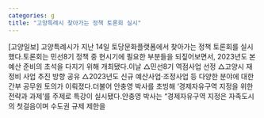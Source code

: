 ```yaml
---
categories: g
title: "고양특례시 찾아가는 정책 토론회 실시"
---
```

[고양일보] 고양특례시가 지난 14일 토당문화플랫폼에서 찾아가는 정책 토론회를 실시했다.토론회는 민선8기 정책 중 현시기에 필요한 부분들을 되짚어보면서, 2023년도 본예산 준비의 초석을 다지기 위해 개최됐다.이날 △민선8기 역점사업 선정 △고양시 재정비 사업 추진 방향 공유 △2023년도 신규 예산사업·조정사업 등 다양한 분야에 대한 간부 공무원 토의가 이뤄졌다.더불어 안충영 박사를 초빙해 ‘경제자유구역 지정을 위한 전략과 과제’를 주제로 특강이 실시됐다.안충영 박사는 “경제자유구역 지정은 자족도시의 첫걸음이며 수도권 규제 제한을